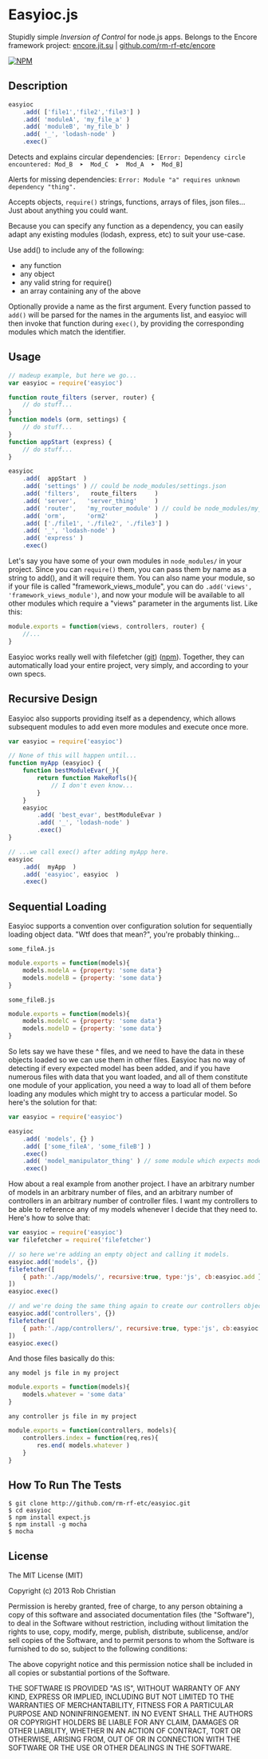 Easyioc.js
==========

Stupidly simple _Inversion of Control_ for node.js apps. Belongs to the Encore framework
project: [encore.jit.su](http://encore.jit.su) | [github.com/rm-rf-etc/encore](http://github.com/rm-rf-etc/encore)  

[![NPM](https://nodei.co/npm/easyioc.png?downloads=true)](https://nodei.co/npm/easyioc/)


## Description

```js
easyioc
    .add( ['file1','file2','file3'] )
    .add( 'moduleA', 'my_file_a' )
    .add( 'moduleB', 'my_file_b' )
    .add( '_', 'lodash-node' )
    .exec()
```

Detects and explains circular dependencies: `[Error: Dependency circle encountered: Mod_B  ➤  Mod_C  ➤  Mod_A  ➤  Mod_B]`

Alerts for missing dependencies: `Error: Module "a" requires unknown dependency "thing".`

Accepts objects, `require()` strings, functions, arrays of files, json files... Just about anything you could want.

Because you can specify any function as a dependency, you can easily adapt any existing
modules (lodash, express, etc) to suit your use-case.

Use add() to include any of the following:
* any function
* any object
* any valid string for require()
* an array containing any of the above

Optionally provide a name as the first argument. Every function passed to `add()` will be
parsed for the names in the arguments list, and easyioc will then invoke that function
during `exec()`, by providing the corresponding modules which match the identifier.


## Usage

```js
// madeup example, but here we go...
var easyioc = require('easyioc')

function route_filters (server, router) {
    // do stuff...
}
function models (orm, settings) {
    // do stuff...
}
function appStart (express) {
    // do stuff...
}

easyioc
    .add(  appStart  )
    .add( 'settings' ) // could be node_modules/settings.json
    .add( 'filters',   route_filters     )
    .add( 'server',   'server_thing'     )
    .add( 'router',   'my_router_module' ) // could be node_modules/my_router_module.js
    .add( 'orm',      'orm2'             )
    .add( ['./file1', './file2', './file3'] )
    .add( '_', 'lodash-node' )
    .add( 'express' )
    .exec()
```

Let's say you have some of your own modules in `node_modules/` in your project. Since you
can `require()` them, you can pass them by name as a string to add(), and it will require
them. You can also name your module, so if your file is called "framework_views_module",
you can do `.add('views', 'framework_views_module')`, and now your module will be available
to all other modules which require a "views" parameter in the arguments list. Like this:
```js
module.exports = function(views, controllers, router) {
    //...
}
```

Easyioc works really well with filefetcher ([git](http://github.com/rm-rf-etc/filefetcher))
([npm](http://npmjs.org/package/filefetcher)). Together, they can automatically load your
entire project, very simply, and according to your own specs.

## Recursive Design
Easyioc also supports providing itself as a dependency, which allows subsequent modules to
add even more modules and execute once more.
```js
var easyioc = require('easyioc')

// None of this will happen until...
function myApp (easyioc) {
    function bestModuleEvar(_){
        return function MakeRofls(){
            // I don't even know...
        }
    }
    easyioc
        .add( 'best_evar', bestModuleEvar )
        .add( '_', 'lodash-node' )
        .exec()
}

// ...we call exec() after adding myApp here.
easyioc
    .add(  myApp  )
    .add( 'easyioc', easyioc  )
    .exec()
```

## Sequential Loading
Easyioc supports a convention over configuration solution for sequentially loading object data.
"Wtf does that mean?", you're probably thinking...

`some_fileA.js`
```js
module.exports = function(models){
    models.modelA = {property: 'some data'}
    models.modelB = {property: 'some data'}
}
```
`some_fileB.js`
```js
module.exports = function(models){
    models.modelC = {property: 'some data'}
    models.modelD = {property: 'some data'}
}
```

So lets say we have these ^ files, and we need to have the data in these objects loaded so we can use
them in other files. Easyioc has no way of detecting if every expected model has been added, and if
you have numerous files with data that you want loaded, and all of them constitute one module of your
application, you need a way to load all of them before loading any modules which might try to access
a particular model. So here's the solution for that:

```js
var easyioc = require('easyioc')

easyioc
    .add( 'models', {} )
    .add( ['some_fileA', 'some_fileB'] )
    .exec()
    .add( 'model_manipulator_thing' ) // some module which expects models A, B, C, or D, to exist.
    .exec()
```

How about a real example from another project. I have an arbitrary number of models in an arbitrary
number of files, and an arbitrary number of controllers in an arbitrary number of controller files.
I want my controllers to be able to reference any of my models whenever I decide that they need to.
Here's how to solve that:

```js
var easyioc = require('easyioc')
var filefetcher = require('filefetcher')

// so here we're adding an empty object and calling it models.
easyioc.add('models', {})
filefetcher([
    { path:'./app/models/', recursive:true, type:'js', cb:easyioc.add }
])
easyioc.exec()

// and we're doing the same thing again to create our controllers object.
easyioc.add('controllers', {})
filefetcher([
    { path:'./app/controllers/', recursive:true, type:'js', cb:easyioc.add }
])
easyioc.exec()
```

And those files basically do this:  

`any model js file in my project`
```js
module.exports = function(models){
    models.whatever = 'some data'
}
```
`any controller js file in my project`
```js
module.exports = function(controllers, models){
    controllers.index = function(req,res){
        res.end( models.whatever )
    }
}
```

## How To Run The Tests

```
$ git clone http://github.com/rm-rf-etc/easyioc.git
$ cd easyioc
$ npm install expect.js
$ npm install -g mocha
$ mocha
```

## License
The MIT License (MIT)

Copyright (c) 2013 Rob Christian

Permission is hereby granted, free of charge, to any person obtaining a copy of
this software and associated documentation files (the "Software"), to deal in
the Software without restriction, including without limitation the rights to
use, copy, modify, merge, publish, distribute, sublicense, and/or sell copies of
the Software, and to permit persons to whom the Software is furnished to do so,
subject to the following conditions:

The above copyright notice and this permission notice shall be included in all
copies or substantial portions of the Software.

THE SOFTWARE IS PROVIDED "AS IS", WITHOUT WARRANTY OF ANY KIND, EXPRESS OR
IMPLIED, INCLUDING BUT NOT LIMITED TO THE WARRANTIES OF MERCHANTABILITY, FITNESS
FOR A PARTICULAR PURPOSE AND NONINFRINGEMENT. IN NO EVENT SHALL THE AUTHORS OR
COPYRIGHT HOLDERS BE LIABLE FOR ANY CLAIM, DAMAGES OR OTHER LIABILITY, WHETHER
IN AN ACTION OF CONTRACT, TORT OR OTHERWISE, ARISING FROM, OUT OF OR IN
CONNECTION WITH THE SOFTWARE OR THE USE OR OTHER DEALINGS IN THE SOFTWARE.
